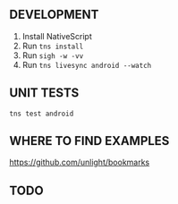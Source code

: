 DEVELOPMENT
-----------
1. Install NativeScript
2. Run `tns install`
3. Run `sigh -w -vv`
4. Run `tns livesync android --watch`

UNIT TESTS
----------
```
tns test android
```

WHERE TO FIND EXAMPLES
----------------------
https://github.com/unlight/bookmarks

TODO
----
